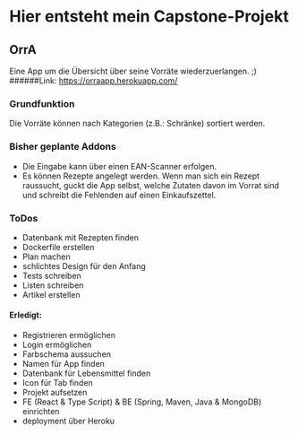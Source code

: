 # Hier entsteht mein Capstone-Projekt

## OrrA
Eine App um die Übersicht über seine Vorräte wiederzuerlangen. ;)
######Link: https://orraapp.herokuapp.com/
### Grundfunktion
Die Vorräte können nach Kategorien (z.B.: Schränke) sortiert werden.
### Bisher geplante Addons
+ Die Eingabe kann über einen EAN-Scanner erfolgen.
+ Es können Rezepte angelegt werden. Wenn man sich ein Rezept raussucht, 
guckt die App selbst, welche Zutaten davon im Vorrat sind und schreibt
die Fehlenden auf einen Einkaufszettel.


### ToDos
+ Datenbank mit Rezepten finden
+ Dockerfile erstellen
+ Plan machen
+ schlichtes Design für den Anfang
+ Tests schreiben
+ Listen schreiben
+ Artikel erstellen


#### Erledigt:

* Registrieren ermöglichen
* Login ermöglichen
* Farbschema aussuchen
* Namen für App finden
* Datenbank für Lebensmittel finden
* Icon für Tab finden
* Projekt aufsetzen
* FE (React & Type Script) & BE (Spring, Maven, Java & MongoDB) einrichten
* deployment über Heroku 